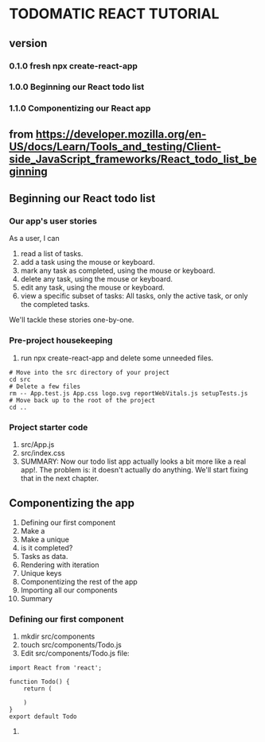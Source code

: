 # TODOMATIC REACT TUTORIAL

## version
### 0.1.0 fresh npx create-react-app
### 1.0.0 Beginning our React todo list
### 1.1.0 Componentizing our React app

## from https://developer.mozilla.org/en-US/docs/Learn/Tools_and_testing/Client-side_JavaScript_frameworks/React_todo_list_beginning

## Beginning our React todo list

### Our app's user stories
As a user, I can

1. read a list of tasks.
1. add a task using the mouse or keyboard.
1. mark any task as completed, using the mouse or keyboard.
1. delete any task, using the mouse or keyboard.
1. edit any task, using the mouse or keyboard.
1. view a specific subset of tasks: All tasks, only the active task, or only the completed tasks.

We'll tackle these stories one-by-one.

### Pre-project housekeeping 

1. run npx create-react-app and delete some unneeded files. 
```
# Move into the src directory of your project
cd src
# Delete a few files
rm -- App.test.js App.css logo.svg reportWebVitals.js setupTests.js
# Move back up to the root of the project
cd ..
```
### Project starter code
1. src/App.js
1. src/index.css
1. SUMMARY: Now our todo list app actually looks a bit more like a real app!. The problem is: it doesn't actually do anything. We'll start fixing that in the next chapter.

## Componentizing the app
1. Defining our first component
1. Make a <Todo/>
1. Make a unique <Todo />
1. is it completed?
1. Tasks as data.
1. Rendering with iteration
1. Unique keys
1. Componentizing the rest of the app
1. Importing all our components
1. Summary

### Defining our first component
1. mkdir src/components
1. touch src/components/Todo.js
1. Edit src/components/Todo.js file: 
```
import React from 'react';

function Todo() {
    return (

    )
}
export default Todo
```
1.
